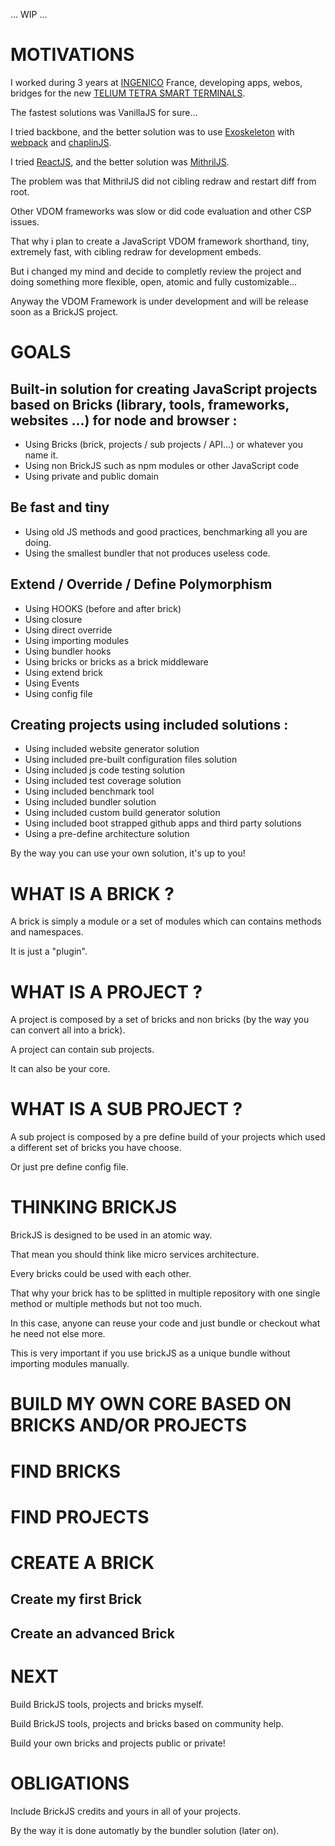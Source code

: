 ... WIP ...

# MOTIVATIONS

I worked during 3 years at [INGENICO](https://www.ingenico.com) France, developing apps, webos, bridges for the new [TELIUM TETRA SMART TERMINALS](https://www.ingenico.com/our-solutions/telium-tetra).

The fastest solutions was VanillaJS for sure...

I tried backbone, and the better solution was to use [Exoskeleton](http://paulmillr.com/exoskeleton) with [webpack](https://webpack.github.io) and [chaplinJS](http://chaplinjs.org).

I tried [ReactJS](https://facebook.github.io/react), and the better solution was [MithrilJS](https://mithril.js.org).

The problem was that MithrilJS did not cibling redraw and restart diff from root.

Other VDOM frameworks was slow or did code evaluation and other CSP issues.

That why i plan to create a JavaScript VDOM framework shorthand, tiny, extremely fast, with cibling redraw for development embeds.

But i changed my mind and decide to completly review the project and doing something more flexible, open, atomic and fully customizable...

Anyway the VDOM Framework is under development and will be release soon as a BrickJS project.

# GOALS
## Built-in solution for creating JavaScript projects based on Bricks (library, tools, frameworks, websites ...) for node and browser :
* Using Bricks (brick, projects / sub projects / API...) or whatever you name it.
* Using non BrickJS such as npm modules or other JavaScript code
* Using private and public domain


## Be fast and tiny
* Using old JS methods and good practices, benchmarking all you are doing.
* Using the smallest bundler that not produces useless code.


## Extend / Override / Define Polymorphism
* Using HOOKS (before and after brick)
* Using closure
* Using direct override
* Using importing modules
* Using bundler hooks
* Using bricks or bricks as a brick middleware
* Using extend brick
* Using Events
* Using config file

## Creating projects using included solutions :
* Using included website generator solution
* Using included pre-built configuration files solution
* Using included js code testing solution
* Using included test coverage solution
* Using included benchmark tool
* Using included bundler solution
* Using included custom build generator solution
* Using included boot strapped github apps and third party solutions
* Using a pre-define architecture solution

By the way you can use your own solution, it's up to you!

# WHAT IS A BRICK ?
A brick is simply a module or a set of modules which can contains methods and namespaces.

It is just a "plugin".

# WHAT IS A PROJECT ?
A project is composed by a set of bricks and non bricks (by the way you can convert all into a brick).

A project can contain sub projects.

It can also be your core.

# WHAT IS A SUB PROJECT ?
A sub project is composed by a pre define build of your projects which used a different set of bricks you have choose.

Or just pre define config file.

# THINKING BRICKJS

BrickJS is designed to be used in an atomic way.

That mean you should think like micro services architecture.

Every bricks could be used with each other.

That why your brick has to be splitted in multiple repository with one single method or multiple methods but not too much.

In this case, anyone can reuse your code and just bundle or checkout what he need not else more.

This is very important if you use brickJS as a unique bundle without importing modules manually.


# BUILD MY OWN CORE BASED ON BRICKS AND/OR PROJECTS

# FIND BRICKS

# FIND PROJECTS


# CREATE A BRICK

## Create my first Brick

## Create an advanced Brick


# NEXT

Build BrickJS tools, projects and bricks myself.

Build BrickJS tools, projects and bricks based on community help.

Build your own bricks and projects public or private!


# OBLIGATIONS
Include BrickJS credits and yours in all of your projects.

By the way it is done automatly by the bundler solution (later on).




